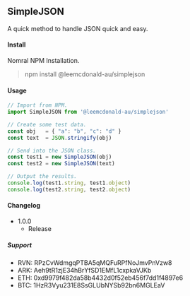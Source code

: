 ## SimpleJSON
A quick method to handle JSON quick and easy.

#### Install
Nomral NPM Installation.
> npm install @leemcdonald-au/simplejson

#### Usage
```javascript
// Import from NPM.
import SimpleJSON from '@leemcdonald-au/simplejson'

// Create some test data.
const obj   = { "a": "b", "c": "d" }
const text  = JSON.stringify(obj)

// Send into the JSON class.
const test1 = new SimpleJSON(obj)
const test2 = new SimpleJSON(text)

// Output the results.
console.log(test1.string, test1.object)
console.log(test2.string, test2.object)
```

#### Changelog
- 1.0.0
    - Release

##### Support
- RVN: RPzCvWdmgqPTBA5qMQFuRPfNoJmvPnVzw8
- ARK: Aeh9tR1zjE34hBrYfSD1EMfL1cxpkaVJKb
- ETH: 0xd9979f482da58b4432d0f52eb456f7dd1f4897e6
- BTC: 1HzR3Vyu231E8SsGLUbNYSb92bn6MGLEaV
